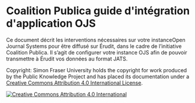 # Coalition Publica guide d'intégration d'application OJS

Ce document décrit les interventions nécessaires sur votre instance ​Open Journal Systems pour être diffusé sur ​Érudit​, dans le cadre de l’initiative ​Coalition Publica​. Il s’agit de configurer votre instance OJS afin de pouvoir transmettre à Érudit vos données au format JATS.

Copyright: Simon Fraser University holds the copyright for work produced by the Public Knowledge Project and has placed its documentation under a [Creative Commons Attribution 4.0 International License](https://creativecommons.org/licenses/by/4.0/).

[![Creative Commons Attribution 4.0 International](https://licensebuttons.net/l/by/4.0/88x31.png)](https://creativecommons.org/licenses/by/4.0/)
